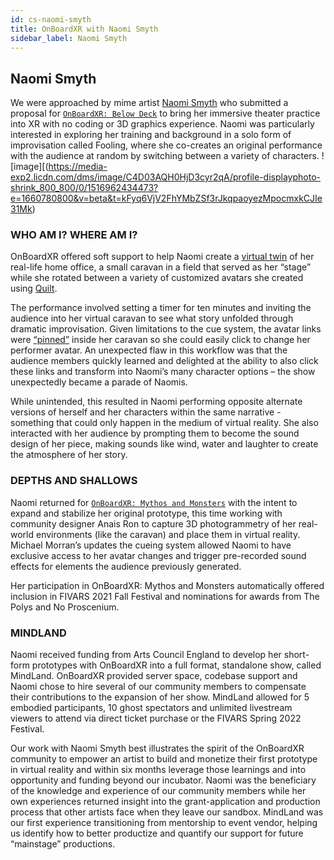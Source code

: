 ```yaml
---
id: cs-naomi-smyth
title: OnBoardXR with Naomi Smyth
sidebar_label: Naomi Smyth
---
```


## Naomi Smyth

We were approached by mime artist [Naomi Smyth](https://everythingimmersive.com/organizer/naomi-smyth) who submitted a proposal for [`OnBoardXR: Below Deck`](/obxr2-below-deck) to bring her immersive theater practice into XR with no coding or 3D graphics experience. Naomi was particularly interested in exploring her training and background in a solo form of improvisation called Fooling, where she co-creates an original performance with the audience at random by switching between a variety of characters.
![image][(https://media-exp2.licdn.com/dms/image/C4D03AQH0HjD3cyr2qA/profile-displayphoto-shrink_800_800/0/1516962434473?e=1660780800&v=beta&t=kFyq6VjV2FhYMbZSf3rJkqpaoyezMpocmxkCJIe31Mk)

### WHO AM I? WHERE AM I?
OnBoardXR offered soft support to help Naomi create a [virtual twin](https://en.wikipedia.org/wiki/Digital_twin) of her real-life home office, a small caravan in a field that served as her “stage” while she rotated between a variety of customized avatars she created using [Quilt](https://hubs.mozilla.com/docs/intro-avatars.html). 

The performance involved setting a timer for ten minutes and inviting the audience into her virtual caravan to see what story unfolded through dramatic improvisation. Given limitations to the cue system, the avatar links were [“pinned”](https://hubs.mozilla.com/docs/hubs-features.html) inside her caravan so she could easily click to change her performer avatar. An unexpected flaw in this workflow was that the audience members quickly learned and delighted at the ability to also click these links and transform into Naomi’s many character options – the show unexpectedly became a parade of Naomis. 

While unintended, this resulted in Naomi performing opposite alternate versions of herself and her characters within the same narrative - something that could only happen in the medium of virtual reality. She also interacted with her audience by prompting them to become the sound design of her piece, making sounds like wind, water and laughter to create the atmosphere of her story.

### DEPTHS AND SHALLOWS
Naomi returned for [`OnBoardXR: Mythos and Monsters`](/obxr-mythos-monsters) with the intent to expand and stabilize her original prototype, this time working with community designer Anais Ron to capture 3D photogrammetry of her real-world environments (like the caravan) and place them in virtual reality. Michael Morran’s updates the cueing system allowed Naomi to have exclusive access to her avatar changes and trigger pre-recorded sound effects for elements the audience previously generated. 

Her participation in OnBoardXR: Mythos and Monsters automatically offered inclusion in FIVARS 2021 Fall Festival and nominations for awards from The Polys and No Proscenium.

### MINDLAND

Naomi received funding from Arts Council England to develop her short-form prototypes with OnBoardXR into a full format, standalone show, called MindLand. OnBoardXR provided server space, codebase support and Naomi chose to hire several of our community members to compensate their contributions to the expansion of her show. MindLand allowed for 5 embodied participants, 10 ghost spectators and unlimited livestream viewers to attend via direct ticket purchase or the FIVARS Spring 2022 Festival.

Our work with Naomi Smyth best illustrates the spirit of the OnBoardXR community to empower an artist to build and monetize their first prototype in virtual reality and within six months leverage those learnings and into opportunity and funding beyond our incubator. Naomi was the beneficiary of the knowledge and experience of our community members while her own experiences returned insight into the grant-application and production process that other artists face when they leave our sandbox. MindLand was our first experience transitioning from mentorship to event vendor, helping us identify how to better productize and quantify our support for future “mainstage” productions. 
